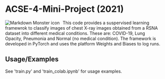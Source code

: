 # ACSE-4-Mini-Project (2021)

<img src="https://ieeexplore.ieee.org/mediastore_new/IEEE/content/media/42/9153182/9090149/ye7abc-2993291-large.gif"
     alt="Markdown Monster icon"
     style="float: left; margin-right: 10px;" />


This code provides a suspervised learning framewrok to classify images of chest X-ray images obtained from a RSNA dataset into different medical conditions. These are: COVID-19, Lung Opacity, Pneumonia and Normal (no medical condition). The framework is developed in PyTorch and uses the platform Weights and Biases to log runs.


## Usage/Examples
See 'train.py' and 'train_colab.ipynb' for usage examples.